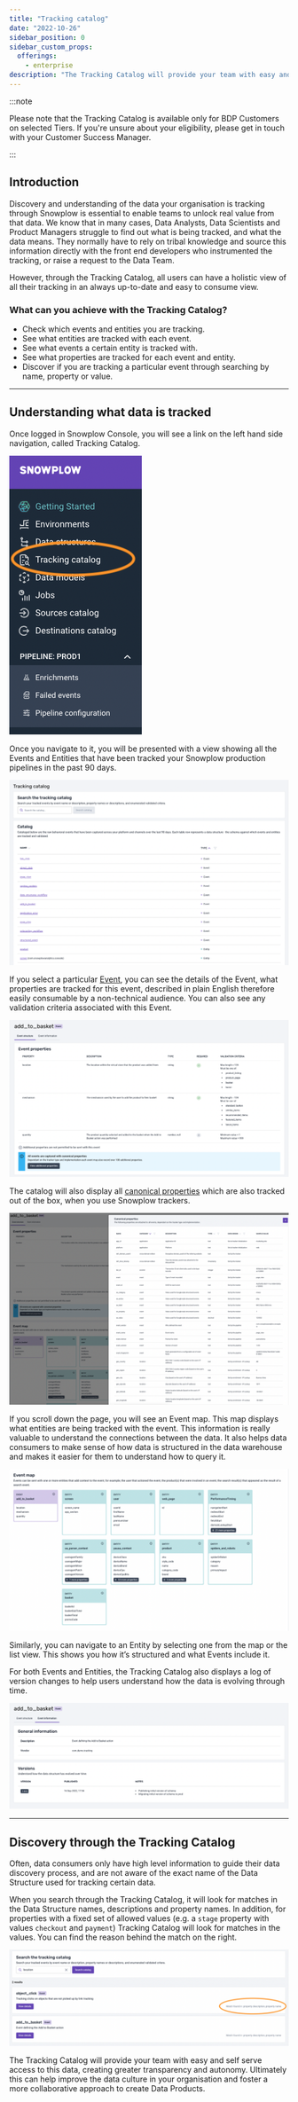 ```yaml
---
title: "Tracking catalog"
date: "2022-10-26"
sidebar_position: 0
sidebar_custom_props:
  offerings:
    - enterprise
description: "The Tracking Catalog will provide your team with easy and self serve access to the events you’re tracking, creating greater transparency and autonomy. This can help improve the data culture in your organisation and foster a more collaborative approach to create Data Products."
---
```


:::note

 Please note that the Tracking Catalog is available only for BDP Customers on selected Tiers. If you're unsure about your eligibility, please get in touch with your Customer Success Manager.

:::

## Introduction

Discovery and understanding of the data your organisation is tracking through Snowplow is essential to enable teams to unlock real value from that data.
We know that in many cases, Data Analysts, Data Scientists and Product Managers struggle to find out what is being tracked, and what the data means. They normally have to rely on tribal knowledge and source this information directly with the front end developers who instrumented the tracking, or raise a request to the Data Team.

However, through the Tracking Catalog, all users can have a holistic view of all their tracking in an always up-to-date and easy to consume view.

### What can you achieve with the Tracking Catalog?
* Check which events and entities you are tracking.
* See what entities are tracked with each event.
* See what events a certain entity is tracked with.
* See what properties are tracked for each event and entity.
* Discover if you are tracking a particular event through searching by name, property or value.

* * *

## Understanding what data is tracked

Once logged in Snowplow Console, you will see a link on the left hand side navigation, called Tracking Catalog. 

![Screenshot of the BDP Console sidebar with the Tracking catalogue menu item highlighted](images/Tracking-Catalog-Nav.png)

Once you navigate to it, you will be presented with a view showing all the Events and Entities that have been tracked your Snowplow production pipelines in the past 90 days.

![Screenshot of the BDP Console Tracking catalog page showing the search bar and search results list](images/TC-Landing-page.png)

If you select a particular [Event](/docs/understanding-tracking-design/understanding-events-entities/index.md), you can see the details of the Event, what properties are tracked for this event, described in plain English therefore easily consumable by a non-technical audience. You can also see any validation criteria associated with this Event.

![Screenshot of the BDP Console in the event properties view](images/event-details.png)

The catalog will also display all [canonical properties](/docs/understanding-your-pipeline/canonical-event/index.md#understanding-the-individual-fields) which are also tracked out of the box, when you use Snowplow trackers.

![Screenshot of a BDP Console modal displaying the canonical properties table](images/canonical-properties.png)

If you scroll down the page, you will see an Event map. 
This map displays what entities are being tracked with the event. This information is really valuable to understand the connections between the data.
It also helps data consumers to make sense of how data is structured in the data warehouse and makes it easier for them to understand how to query it.

![Screenshot of the BDP Console showing the event entities diagram](images/event-map.png)

Similarly, you can navigate to an Entity by selecting one from the map or the list view. This shows you how it’s structured and what Events include it.

For both Events and Entities, the Tracking Catalog also displays a log of version changes to help users understand how the data is evolving through time.

![Screenshot of the BDP Console in the event verions view](images/versions.png)

* * *

## Discovery through the Tracking Catalog

Often, data consumers only have high level information to guide their data discovery process, and are not aware of the exact name of the Data Structure used for tracking certain data.

When you search through the Tracking Catalog, it will look for matches in the Data Structure names, descriptions and property names. In addition, for properties with a fixed set of allowed values (e.g. a `stage` property with values `checkout` and `payment`) Tracking Catalog will look for matches in the values.
You can find the reason behind the match on the right.

![Screenshot of the BDP Console Tracking catalog page showing the results of executing a search](images/search.png)

The Tracking Catalog will provide your team with easy and self serve access to this data, creating greater transparency and autonomy. 
Ultimately this can help improve the data culture in your organisation and foster a more collaborative approach to create Data Products.



